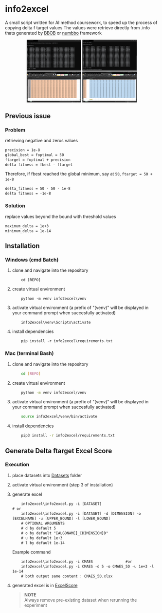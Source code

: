 # info2excel
A small script written for AI method coursework, to speed up the process of copying delta f target values
The values were retrieve directly from .info thats generated by [BBOB](https://coco.gforge.inria.fr/doku.php?id=bbob-2010-downloads) or [numbbo](https://github.com/numbbo/coco/) framework

<p align="center" float="left">
  <img src="screenshots/1.png" width="179"/>
  <img src="screenshots/2.png" width="179"/>
  <img src="screenshots/3.png" width="179"/>
  <img src="screenshots/4.png" width="179"/>
</p>

## Previous issue
### Problem
retrieving negative and zeros values   
```
precision = 1e-8   
global_best = foptimal = 50   
ftarget = foptimal + precision   
delta fitness = fbest - ftarget   
```
Therefore, if fbest reached the global minimum, say at `50`, `ftarget = 50 + 1e-8`   
```
delta_fitness = 50 - 50 - 1e-8
delta fitness = -1e-8
```
### Solution   
replace values beyond the bound with threshold values
```
maximum_delta = 1e+3
minimum_delta = 1e-14
```
## Installation
### Windows (cmd Batch)
1. clone and navigate into the repository

	```Sh
		cd [REPO]
	```
2. create virtual environment
	```Sh
		python -m venv info2excel\venv
	```
3. activate virtual environment (a prefix of "(venv)" will be displayed in your command prompt when succesfully activated)
	```Sh
		info2excel\venv\Scripts\activate
	```
4. install dependencies
	```Sh
		pip install -r info2excel\requirements.txt
	```
### Mac (terminal Bash)
1. clone and navigate into the repository

	```Bash
		cd [REPO]
	```	
2. create virtual environment
	```Bash
		python -m venv info2excel/venv
	```
3. activate virtual environment (a prefix of "(venv)" will be displayed in your command prompt when succesfully activated)
	```Bash
		source info2excel/venv/bin/activate
	```
4. install dependencies
	```Bash
		pip3 install -r info2excel/requirements.txt
	```	
## Generate Delta ftarget Excel Score
### Execution
1. place datasets into [Datasets](Datasets) folder
2. activate virtual environment (step 3 of installation)
3. generate excel
	
	```Sh
		info2excel\info2excel.py -i [DATASET] 								# or
		info2excel\info2excel.py -i [DATASET] -d [DIMENSION] -o [EXCELNAME] -u [UPPER_BOUND] -l [LOWER_BOUND]
		# OPTIONAL ARGUMENTS
		# d by default 5
		# o by default "[ALGONAME]_[DIMENSION]D"
		# u by default 1e+3
		# l by default 1e-14
	```
	Example command
	```Sh
		info2excel\info2excel.py -i CMAES 				#or
		info2excel\info2excel.py -i CMAES -d 5 -o CMAES_5D -u 1e+3 -l 1e-14
		# both output same content : CMAES_5D.xlsx
	```
4. generated excel is in [ExcelScore](ExcelScore)

	> **NOTE**   
	> Always remove pre-existing dataset when rerunning the experiment
